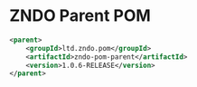 # ZNDO Parent POM

``` xml
<parent>
    <groupId>ltd.zndo.pom</groupId>
    <artifactId>zndo-pom-parent</artifactId>
    <version>1.0.6-RELEASE</version>
</parent>
```
